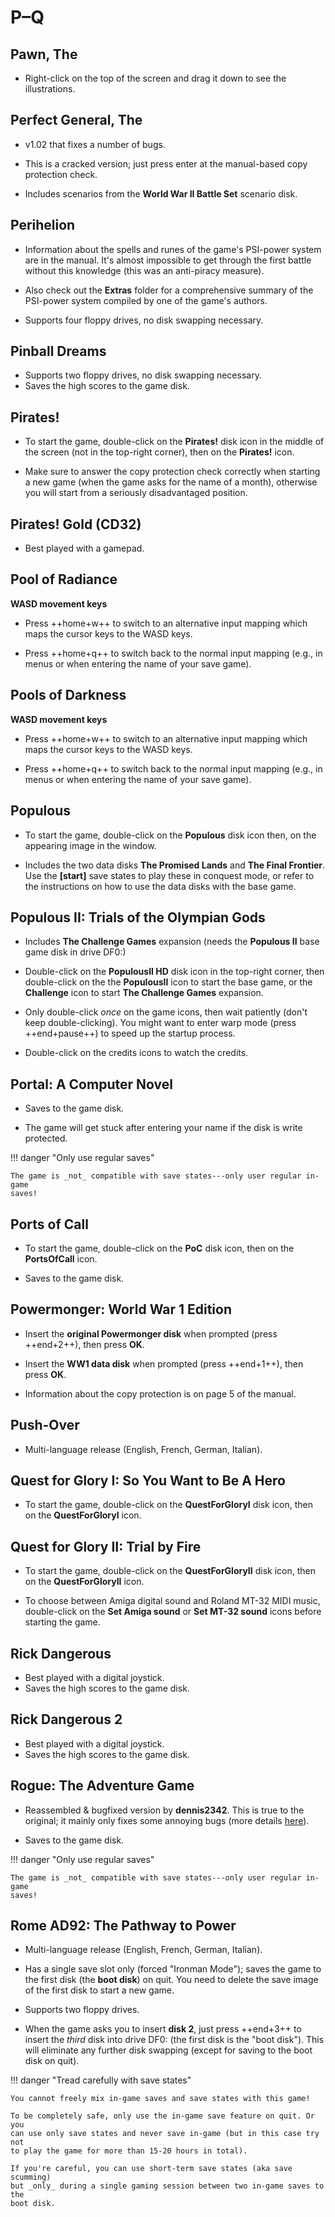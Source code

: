 # P–Q

## Pawn, The

- Right-click on the top of the screen and drag it down to see the
  illustrations.


## Perfect General, The

- v1.02 that fixes a number of bugs.

- This is a cracked version; just press enter at the manual-based copy
  protection check.

- Includes scenarios from the **World War II Battle Set** scenario disk.


## Perihelion

- Information about the spells and runes of the game's PSI-power system
  are in the manual. It's almost impossible to get through the first battle
  without this knowledge (this was an anti-piracy measure).

- Also check out the **Extras** folder for a comprehensive summary of the
  PSI-power system compiled by one of the game's authors.

- Supports four floppy drives, no disk swapping necessary.


## Pinball Dreams

- Supports two floppy drives, no disk swapping necessary.
- Saves the high scores to the game disk.


## Pirates!

- To start the game, double-click on the **Pirates!** disk icon in the
  middle of the screen (not in the top-right corner), then on the **Pirates!**
  icon.

- Make sure to answer the copy protection check correctly when starting a new
  game (when the game asks for the name of a month), otherwise you will start
  from a seriously disadvantaged position.


## Pirates! Gold (CD32)

- Best played with a gamepad.


## Pool of Radiance

**WASD movement keys**

- Press ++home+w++ to switch to an alternative input mapping which maps the
  cursor keys to the WASD keys.

- Press ++home+q++ to switch back to the normal input mapping (e.g., in menus
  or when entering the name of your save game).


## Pools of Darkness

**WASD movement keys**

- Press ++home+w++ to switch to an alternative input mapping which maps the
  cursor keys to the WASD keys.

- Press ++home+q++ to switch back to the normal input mapping (e.g., in menus
  or when entering the name of your save game).


## Populous

- To start the game, double-click on the **Populous** disk icon then, on the
  appearing image in the window.

- Includes the two data disks **The Promised Lands** and **The Final
  Frontier**. Use the **[start]** save states to play these in conquest
  mode, or refer to the instructions on how to use the data disks with the
  base game.


## Populous II: Trials of the Olympian Gods

- Includes **The Challenge Games** expansion (needs the **Populous II** base
  game disk in drive DF0:)

- Double-click on the **PopulousII HD** disk icon in the top-right corner,
  then double-click on the the **PopulousII** icon to start the base game, or
  the **Challenge** icon to start **The Challenge Games** expansion.

- Only double-click _once_ on the game icons, then wait patiently (don't keep
  double-clicking). You might want to enter warp mode (press ++end+pause++) to
  speed up the startup process.

- Double-click on the credits icons to watch the credits.


## Portal: A Computer Novel

- Saves to the game disk.

- The game will get stuck after entering your name if the disk is write
  protected.

!!! danger "Only use regular saves"

    The game is _not_ compatible with save states---only user regular in-game
    saves!


## Ports of Call

- To start the game, double-click on the **PoC** disk icon, then on the
  **PortsOfCall** icon.

- Saves to the game disk.


## Powermonger: World War 1 Edition

- Insert the **original Powermonger disk** when prompted (press
  ++end+2++), then press **OK**.

- Insert the **WW1 data disk** when prompted (press ++end+1++), then press
  **OK**.

- Information about the copy protection is on page 5 of the manual.


## Push-Over

- Multi-language release (English, French, German, Italian).


## Quest for Glory I: So You Want to Be A Hero

- To start the game, double-click on the **QuestForGloryI** disk icon, then on
  the **QuestForGloryI** icon.


## Quest for Glory II: Trial by Fire

- To start the game, double-click on the **QuestForGloryII** disk icon, then
  on the **QuestForGloryII** icon.

- To choose between Amiga digital sound and Roland MT-32 MIDI music,
  double-click on the **Set Amiga sound** or **Set MT-32 sound** icons
  before starting the game.


## Rick Dangerous

- Best played with a digital joystick.
- Saves the high scores to the game disk.


## Rick Dangerous 2

- Best played with a digital joystick.
- Saves the high scores to the game disk.


## Rogue: The Adventure Game

- Reassembled & bugfixed version by **dennis2342**. This is true to the
  original; it mainly only fixes some annoying bugs (more details
  [here](https://github.com/denis2342/Rogue)).

- Saves to the game disk.

!!! danger "Only use regular saves"

    The game is _not_ compatible with save states---only user regular in-game
    saves!


## Rome AD92: The Pathway to Power

- Multi-language release (English, French, German, Italian).

- Has a single save slot only (forced "Ironman Mode"); saves the game to the
  first disk (the **boot disk**) on quit. You need to delete the save image of
  the first disk to start a new game.

- Supports two floppy drives.

- When the game asks you to insert **disk 2**, just press ++end+3++ to insert
  the _third_ disk into drive DF0: (the first disk is the "boot disk"). This
  will eliminate any further disk swapping (except for saving to the boot
  disk on quit).
 
!!! danger "Tread carefully with save states"

    You cannot freely mix in-game saves and save states with this game!

    To be completely safe, only use the in-game save feature on quit. Or you
    can use only save states and never save in-game (but in this case try not
    to play the game for more than 15-20 hours in total).

    If you're careful, you can use short-term save states (aka save scumming)
    but _only_ during a single gaming session between two in-game saves to the
    boot disk.

